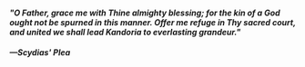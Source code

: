 #### *"O Father, grace me with Thine almighty blessing; for the kin of a God ought not be spurned in this manner. Offer me refuge in Thy sacred court, and united we shall lead Kandoria to everlasting grandeur."*
#### *—Scydias' Plea*
